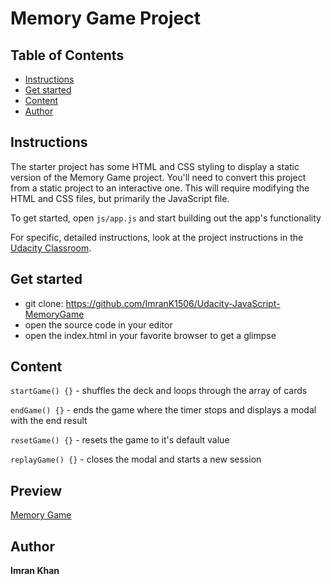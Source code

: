 # Memory Game Project

## Table of Contents

* [Instructions](#instructions)
* [Get started](#getstarted)
* [Content](#content)
* [Author](#author)

## Instructions

The starter project has some HTML and CSS styling to display a static version of the Memory Game project. You'll need to convert this project from a static project to an interactive one. This will require modifying the HTML and CSS files, but primarily the JavaScript file.

To get started, open `js/app.js` and start building out the app's functionality

For specific, detailed instructions, look at the project instructions in the [Udacity Classroom](https://classroom.udacity.com/me).

## Get started

* git clone: https://github.com/ImranK1506/Udacity-JavaScript-MemoryGame
* open the source code in your editor
* open the index.html in your favorite browser to get a glimpse

## Content

`startGame() {}` - shuffles the deck and loops through the array of cards

`endGame() {}` - ends the game where the timer stops and displays a modal with the end result

`resetGame() {}` - resets the game to it's default value

`replayGame() {}` - closes the modal and starts a new session

## Preview

[Memory Game](https://udacity-javascript-memorygame-qsw9yahgy.now.sh)

## Author

**Imran Khan**
